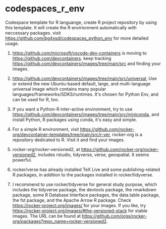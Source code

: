 # codespaces_r_env
Codespace template for R languange, create R project repository by using this template. It will create the R envirionment automatically with neccessary packages. visit https://github.com/bg4xsd/codespaces_python_env for more detailed usage.

1. https://github.com/microsoft/vscode-dev-containers is moving to https://github.com/devcontainers. keep tracking https://github.com/devcontainers/images/tree/main/src and finding your images.

2. https://github.com/devcontainers/images/tree/main/src/universal, Use or extend the new Ubuntu-based default, large, and multi-language universal image which contains many popular languages/frameworks/SDKS/runtimes. It's chosen for Python Env, and can be used for R, too.

3. If you want a Python-R inter-active environment, try to use https://github.com/devcontainers/images/tree/main/src/miniconda, and install Python, R packages using conda, it's easy and simple.

4. For a simple R environment, visit https://github.com/rocker-org/devcontainer-templates/tree/main/src/r-ver, rocker-org is a repository dedicated to R. Visit it and find your images.

5. rocker-org/rocker-versioned2, at https://github.com/rocker-org/rocker-versioned2, includes rstudio, tidyverse, verse, geospatial. It seems powerful.

6. rocker/verse has already installed TeX Live and some publishing-related R packages, in addition to the packages installed in rocker/tidyverse.

7. I recommend to use rocker/tidyverse for general study purpose, which includes the tidyverse package, the devtools package, the rmarkdown package, some R Database Interface packages, the data.table package, the fst package, and the Apache Arrow R package. Check https://rocker-project.org/images/ for your images. If you like, try https://rocker-project.org/images/#the-versioned-stack for stable images. The URL can be found at https://github.com/orgs/rocker-org/packages?repo_name=rocker-versioned2.